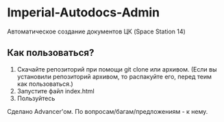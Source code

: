 # Imperial-Autodocs-Admin
Автоматическое создание документов ЦК (Space Station 14)
## Как пользоваться?
1. Скачайте репозиторий при помощи git clone или архивом. (Если вы установили репозиторий архивом, то распакуйте его, перед теим как пользоваться.)
3. Запустите файл index.html
4. Пользуйтесь

Сделано Advancer'ом. По вопросам/багам/предложениям - к нему.
